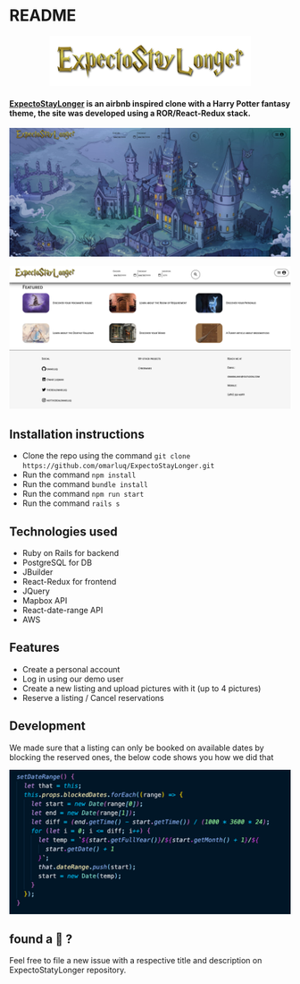 # README

<p align="center">
  <img src="https://github.com/omarluq/ExpectoStayLonger/blob/main/app/assets/images/logo3.png" />
</p>

#### [ExpectoStayLonger](https://expectostaylonger.herokuapp.com/?#/) is an airbnb inspired clone with a Harry Potter fantasy theme, the site was developed using a ROR/React-Redux stack.


<p align="center">
  <img src="https://github.com/omarluq/ExpectoStayLonger/blob/main/app/assets/images/screenshot1.png" />
</p>

<p align="center">
  <img src="https://github.com/omarluq/ExpectoStayLonger/blob/main/app/assets/images/screenshot2.png" />
</p>

## Installation instructions
 * Clone the repo using the command `git clone https://github.com/omarluq/ExpectoStayLonger.git`
 * Run the command `npm install`
 * Run the command `bundle install`
 * Run the command `npm run start`
 * Run the command `rails s`

## Technologies used
 * Ruby on Rails for backend 
 * PostgreSQL for DB 
 * JBuilder 
 * React-Redux for frontend
 * JQuery
 * Mapbox API
 * React-date-range API
 * AWS

## Features
 * Create a personal account 
 * Log in using our demo user 
 * Create a new listing and upload pictures with it (up to 4 pictures)
 * Reserve a listing / Cancel reservations 

## Development
  We made sure that a listing can only be booked on available dates by blocking the reserved ones, the below code shows you how we did that 
  
  <p align="center">
   <img src="https://github.com/omarluq/ExpectoStayLonger/blob/main/app/assets/images/screenshot6.png" />
  </p>

## found a 🐛 ?
 Feel free to file a new issue with a respective title and description on ExpectoStatyLonger repository.
 
 
